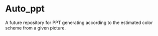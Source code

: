# Auto_ppt

A future repository for PPT generating according to the estimated color scheme from a given picture.
